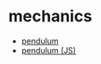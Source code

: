 # mechanics

* [pendulum](https://colab.research.google.com/github/fbeilstein/mechanics/blob/master/pendulum.ipynb)
* [pendulum (JS)](https://fbeilstein.github.io/mechanics/pendulum.html)
